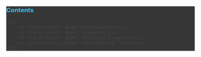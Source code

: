 <div style="background-color: #050505; opacity: 0.8;">
    <h3 style="color: #0bf;">Contents</h3>

    <ul>
        <li style="color: #e90;">Introduction</li>
        <li style="color: #e90;">Summary</li>
        <li style="color: #e90;">Business Examples</li>
        <li style="color: #e90;">Develpmental Tips</li>
    </ul>
</div>
